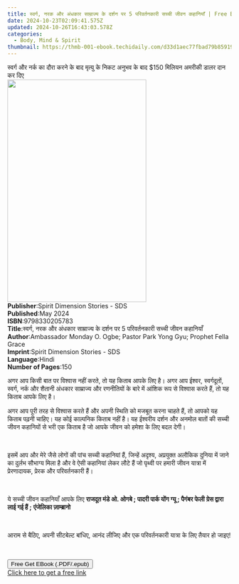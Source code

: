 ```yaml
---
title: स्वर्ग, नरक और अंधकार साम्राज्य के दर्शन पर 5 परिवर्तनकारी सच्ची जीवन कहानियाँ | Free Book
date: 2024-10-23T02:09:41.575Z
updated: 2024-10-26T16:43:03.578Z
categories:
  - Body, Mind & Spirit
thumbnail: https://thmb-001-ebook.techidaily.com/d33d1aec77fbad79b8591929bd1651f672e8701c321a67f10d1eb2ac97ac42c9.jpg
---
```

<main id="book-container">
  <div class="flex flex-col">
    <div class="book-brief flex-1 py-6 px-4 sm:p-6 md:py-10 md:px-8">
      <!-- brief-->
      <div class="book-brief-main">
        स्वर्ग और नर्क का दौरा करने के बाद मृत्यु के निकट अनुभव के बाद $150
        मिलियन अमरीकी डालर दान कर दिए
      </div>
    </div>
    <div
      class="book-meta-info flex-1 grid gap-4 col-start-1 col-end-3 row-start-1 sm:mb-6 sm:grid-cols-4 lg:gap-6 lg:col-start-2 lg:row-end-6 lg:row-span-6 lg:mb-0"
    >
      <div
        class="book-meta-info-left place-content-center mt-4 p-4 text-sm leading-6 col-start-2 col-span-2 dark:text-slate-400"
      >
        <img
          class="w-full h-500 object-cover rounded-lg sm:h-255 sm:col-span-2 lg:col-span-full"
          src="https://img-001-ebook.techidaily.com/28fa8222e05ce2ca8d4264e82381f4d390c4128ed6c1a97cf3f316ed47d620cc.jpg"
          alt=""
          width="312"
          height="500"
        />
      </div>
      <div
        class="book-meta-info-right mt-2 col-start-1 row-start-2 col-span-3 self-center"
      >
        <!-- meta data  -->
        <div class="flex flex-col px-4 md:px-8">
          <div class="flex-1">
            <strong>Publisher</strong>:<span class="px-2"
              >Spirit Dimension Stories - SDS</span
            >
          </div>
          <div class="flex-1">
            <strong>Published</strong>:<span class="px-2">May 2024</span>
          </div>
          <div class="flex-1">
            <strong>ISBN</strong>:<span class="px-2">9798330205783</span>
          </div>
          <div class="flex-1">
            <strong>Title</strong>:<span class="px-2"
              >स्वर्ग, नरक और अंधकार साम्राज्य के दर्शन पर 5 परिवर्तनकारी सच्ची
              जीवन कहानियाँ</span
            >
          </div>
          <div class="flex-1">
            <strong>Author</strong>:<span class="px-2"
              >Ambassador Monday O. Ogbe; Pastor Park Yong Gyu; Prophet Fella
              Grace</span
            >
          </div>
          <div class="flex-1">
            <strong>Imprint</strong>:<span class="px-2"
              >Spirit Dimension Stories - SDS</span
            >
          </div>
          <div class="flex-1">
            <strong>Language</strong>:<span class="px-2">Hindi</span>
          </div>
          <div class="flex-1">
            <strong>Number of Pages</strong>:<span class="px-2">150</span>
          </div>
        </div>
      </div>
    </div>
    <div class="book-description flex-1 py-6 px-4 sm:p-6 md:py-10 md:px-8">
      <div class="book-description-main">
        <div accordion-content="" id="description">
          <p>
            अगर आप किसी बात पर विश्वास नहीं करते, तो यह किताब आपके लिए है। अगर
            आप ईश्वर, स्वर्गदूतों, स्वर्ग, नर्क और शैतानी अंधकार साम्राज्य और
            रणनीतियों के बारे में आंशिक रूप से विश्वास करते हैं, तो यह किताब
            आपके लिए है।
          </p>
          <p>
            अगर आप पूरी तरह से विश्वास करते हैं और अपनी स्थिति को मजबूत करना
            चाहते हैं, तो आपको यह किताब पढ़नी चाहिए। यह कोई काल्पनिक किताब नहीं
            है। यह ईश्वरीय दर्शन और अनमोल बातों की सच्ची जीवन कहानियों से भरी एक
            किताब है जो आपके जीवन को हमेशा के लिए बदल देगी।
          </p>
          <p><br /></p>
          <p>
            इसमें आप और मेरे जैसे लोगों की पांच सच्ची कहानियां हैं, जिन्हें
            अदृश्य, अप्रयुक्त अलौकिक दुनिया में जाने का दुर्लभ सौभाग्य मिला है
            और वे ऐसी कहानियां लेकर लौटे हैं जो पृथ्वी पर हमारी जीवन यात्रा में
            प्रेरणादायक, प्रेरक और परिवर्तनकारी हैं।
          </p>
          <p><br /></p>
          <p>
            ये सच्ची जीवन कहानियाँ आपके लिए
            <strong
              >राजदूत मंडे ओ. ओगबे ; पादरी पार्क योंग ग्यू ; पैगंबर फेली ग्रेस
              द्वारा लाई गई हैं ;</strong
            >
            <strong>एंजेलिका ज़ाम्ब्रानो</strong>
          </p>
          <p><br /></p>
          <p>
            आराम से बैठिए, अपनी सीटबेल्ट बांधिए, आनंद लीजिए और एक परिवर्तनकारी
            यात्रा के लिए तैयार हो जाइए!
          </p>
          <p><br /></p>
        </div>
        <div class="accordion-fader"></div>
      </div>
    </div>
    <div class="book-excerpts flex-1 py-6 px-4 sm:p-6 md:py-10 md:px-8"></div>
    <div
      class="book-about-author flex-1 py-6 px-4 sm:p-6 md:py-10 md:px-8"
    ></div>
    <div class="book-free-get flex-1 py-6 px-4 sm:p-6 md:py-10 md:px-8">
      <button
        id="btn-free-get"
        class="bg-blue-500 hover:bg-blue-700 text-white font-bold py-2 px-4 rounded"
      >
        Free Get EBook (.PDF/.epub)
      </button>
      <div id="countdown-display" class="px-2 text-lg mt-2"></div>
      <a
        id="free-link"
        class="hidden bg-blue-500 hover:bg-blue-700 text-white font-bold py-2 px-4 rounded"
        href="https://www.ebooks.com/en-us/book/211364495/5/ambassador-monday-o-ogbe/"
        target="_blank"
        >Click here to get a free link</a
      >
    </div>
    <script>
      let countdownTime = 0;
      let countdownInterval = null;
      document
        .getElementById('btn-free-get')
        .addEventListener('click', startCountdown);
      function startCountdown() {
        countdownTime = new Date().getTime() + 60000 * 3;
        countdownInterval = setInterval(updateCountdown, 1000);
        document.getElementById('btn-free-get').disabled = true;
        document
          .getElementById('btn-free-get')
          .classList.add('bg-gray-500', 'cursor-not-allowed');
      }
      function updateCountdown() {
        let currentTime = new Date().getTime();
        let timeLeft = countdownTime - currentTime;
        let secondsLeft = Math.floor(timeLeft / 1000);
        document.getElementById('countdown-display').innerHTML =
          `Remaining time: ${secondsLeft} seconds.`;
        if (secondsLeft <= 0) {
          clearInterval(countdownInterval);
          document.getElementById('btn-free-get').classList.add('hidden');
          document.getElementById('free-link').classList.remove('hidden');
          document.getElementById('countdown-display').innerHTML = '';
        }
      }
    </script>
  </div>
</main>

<ins class="adsbygoogle"
      style="display:block"
      data-ad-client="ca-pub-7571918770474297"
      data-ad-slot="8358498916"
      data-ad-format="auto"
      data-full-width-responsive="true"></ins>
    